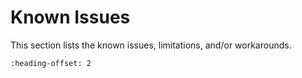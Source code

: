 # Known Issues

This section lists the known issues, limitations, and/or workarounds.

```{include} ../../../../release/known_issues/demos_not_support_sdm.md
:heading-offset: 2
```